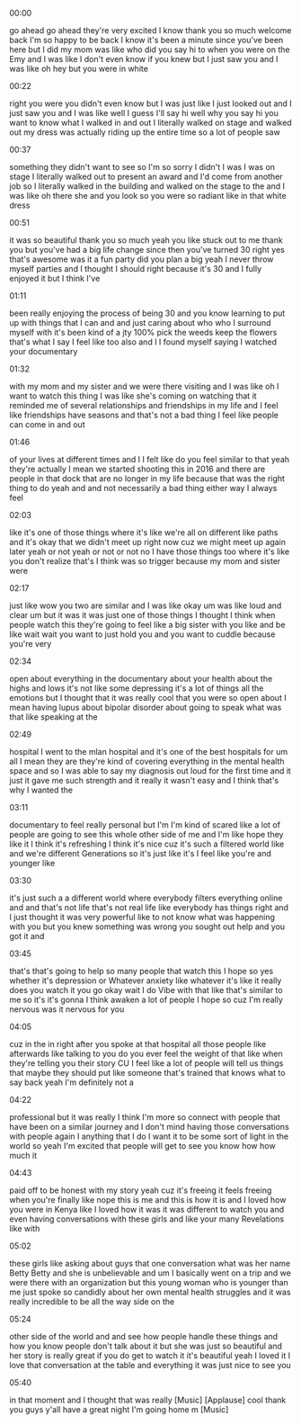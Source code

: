 
00:00

go ahead go ahead they're very excited I know thank you so much welcome back I'm so happy to be back I know it's been a minute since you've been here but I did my mom was like who did you say hi to when you were on the Emy and I was like I don't even know if you knew but I just saw you and I was like oh hey but you were in white

00:22

right you were you didn't even know but I was just like I just looked out and I just saw you and I was like well I guess I'll say hi well why you say hi you want to know what I walked in and out I literally walked on stage and walked out my dress was actually riding up the entire time so a lot of people saw

00:37

something they didn't want to see so I'm so sorry I didn't I was I was on stage I literally walked out to present an award and I'd come from another job so I literally walked in the building and walked on the stage to the and I was like oh there she and you look so you were so radiant like in that white dress

00:51

it was so beautiful thank you so much yeah you like stuck out to me thank you but you've had a big life change since then you've turned 30 right yes that's awesome was it a fun party did you plan a big yeah I never throw myself parties and I thought I should right because it's 30 and I fully enjoyed it but I think I've

01:11

been really enjoying the process of being 30 and you know learning to put up with things that I can and and just caring about who who I surround myself with it's been kind of a jty 100% pick the weeds keep the flowers that's what I say I feel like too also and I I found myself saying I watched your documentary

01:32

with my mom and my sister and we were there visiting and I was like oh I want to watch this thing I was like she's coming on watching that it reminded me of several relationships and friendships in my life and I feel like friendships have seasons and that's not a bad thing I feel like people can come in and out

01:46

of your lives at different times and I I felt like do you feel similar to that yeah they're actually I mean we started shooting this in 2016 and there are people in that dock that are no longer in my life because that was the right thing to do yeah and and not necessarily a bad thing either way I always feel

02:03

like it's one of those things where it's like we're all on different like paths and it's okay that we didn't meet up right now cuz we might meet up again later yeah or not yeah or not or not no I have those things too where it's like you don't realize that's I think was so trigger because my mom and sister were

02:17

just like wow you two are similar and I was like okay um was like loud and clear um but it was it was just one of those things I thought I think when people watch this they're going to feel like a big sister with you like and be like wait wait you want to just hold you and you want to cuddle because you're very

02:34

open about everything in the documentary about your health about the highs and lows it's not like some depressing it's a lot of things all the emotions but I thought that it was really cool that you were so open about I mean having lupus about bipolar disorder about going to speak what was that like speaking at the

02:49

hospital I went to the mlan hospital and it's one of the best hospitals for um all I mean they are they're kind of covering everything in the mental health space and so I was able to say my diagnosis out loud for the first time and it just it gave me such strength and it really it wasn't easy and I think that's why I wanted the

03:11

documentary to feel really personal but I'm I'm kind of scared like a lot of people are going to see this whole other side of me and I'm like hope they like it I think it's refreshing I think it's nice cuz it's such a filtered world like and we're different Generations so it's just like it's I feel like you're and younger like

03:30

it's just such a a different world where everybody filters everything online and and that's not life that's not real life like everybody has things right and I just thought it was very powerful like to not know what was happening with you but you knew something was wrong you sought out help and you got it and

03:45

that's that's going to help so many people that watch this I hope so yes whether it's depression or Whatever anxiety like whatever it's like it really does you watch it you go okay wait I do Vibe with that like that's similar to me so it's it's gonna I think awaken a lot of people I hope so cuz I'm really nervous was it nervous for you

04:05

cuz in the in right after you spoke at that hospital all those people like afterwards like talking to you do you ever feel the weight of that like when they're telling you their story CU I feel like a lot of people will tell us things that maybe they should put like someone that's trained that knows what to say back yeah I'm definitely not a

04:22

professional but it was really I think I'm more so connect with people that have been on a similar journey and I don't mind having those conversations with people again I anything that I do I want it to be some sort of light in the world so yeah I'm excited that people will get to see you know how how much it

04:43

paid off to be honest with my story yeah cuz it's freeing it feels freeing when you're finally like nope this is me and this is how it is and I loved how you were in Kenya like I loved how it was it was different to watch you and even having conversations with these girls and like your many Revelations like with

05:02

these girls like asking about guys that one conversation what was her name Betty Betty and she is unbelievable and um I basically went on a trip and we were there with an organization but this young woman who is younger than me just spoke so candidly about her own mental health struggles and it was really incredible to be all the way side on the

05:24

other side of the world and and see how people handle these things and how you know people don't talk about it but she was just so beautiful and her story is really great if you do get to watch it it's beautiful yeah I loved it I love that conversation at the table and everything it was just nice to see you

05:40

in that moment and I thought that was really [Music] [Applause] cool thank you guys y'all have a great night I'm going home m [Music]



